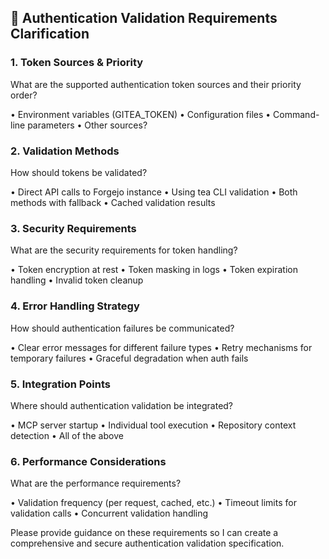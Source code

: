 ## 🔐 Authentication Validation Requirements Clarification

### 1. Token Sources & Priority

What are the supported authentication token sources and their priority order?

• Environment variables (GITEA_TOKEN)
• Configuration files
• Command-line parameters
• Other sources?

### 2. Validation Methods

How should tokens be validated?

• Direct API calls to Forgejo instance
• Using tea CLI validation
• Both methods with fallback
• Cached validation results

### 3. Security Requirements

What are the security requirements for token handling?

• Token encryption at rest
• Token masking in logs
• Token expiration handling
• Invalid token cleanup

### 4. Error Handling Strategy

How should authentication failures be communicated?

• Clear error messages for different failure types
• Retry mechanisms for temporary failures
• Graceful degradation when auth fails

### 5. Integration Points

Where should authentication validation be integrated?

• MCP server startup
• Individual tool execution
• Repository context detection
• All of the above

### 6. Performance Considerations

What are the performance requirements?

• Validation frequency (per request, cached, etc.)
• Timeout limits for validation calls
• Concurrent validation handling

Please provide guidance on these requirements so I can create a comprehensive and secure authentication validation specification.
